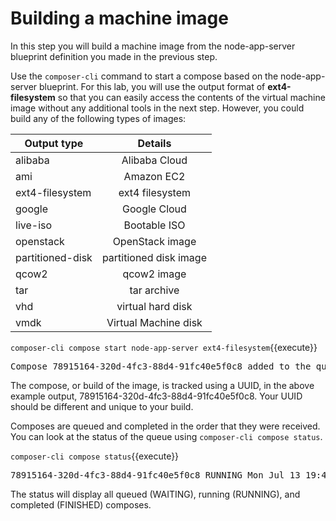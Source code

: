 # Building a machine image

In this step you will build a machine image from the node-app-server blueprint 
definition you made in the previous step.

Use the `composer-cli` command to start a compose based on the
node-app-server blueprint.  For this lab, you will use the output format
of __ext4-filesystem__ so that you can easily access the contents of the
virtual machine image without any additional tools in the next step.  However, 
you could build any of the following types of images: 

| Output type      |  Details                |
|------------------|:-----------------------:|
| alibaba          |  Alibaba Cloud          |
| ami              |  Amazon EC2             |
| ext4-filesystem  |  ext4 filesystem        |
| google           |  Google Cloud           |
| live-iso         |  Bootable ISO           |
| openstack        |  OpenStack image        |
| partitioned-disk |  partitioned disk image |
| qcow2            |  qcow2 image            |
| tar              |  tar archive            |
| vhd              |  virtual hard disk      |
| vmdk             |  Virtual Machine disk   |


`composer-cli compose start node-app-server ext4-filesystem`{{execute}}

<pre class='file'>
Compose 78915164-320d-4fc3-88d4-91fc40e5f0c8 added to the queue
</pre>

The compose, or build of the image, is tracked using a UUID, in the above
example output, 78915164-320d-4fc3-88d4-91fc40e5f0c8.  Your UUID should be
different and unique to your build.

Composes are queued and completed in the order that they were received.  You
can look at the status of the queue using `composer-cli compose status`. 

`composer-cli compose status`{{execute}}
<pre class='file'>
78915164-320d-4fc3-88d4-91fc40e5f0c8 RUNNING Mon Jul 13 19:42:14 2020 node-app-server 0.0.2 ext4-filesystem  
</pre>

The status will display all queued (WAITING), running (RUNNING), and 
completed (FINISHED) composes.
